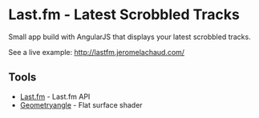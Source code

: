 Last.fm - Latest Scrobbled Tracks
====================

Small app build with AngularJS that displays your latest scrobbled tracks.

See a live example: http://lastfm.jeromelachaud.com/


Tools
-----------
* [Last.fm] - Last.fm API
* [Geometryangle] - Flat surface shader

[Last.fm]:http://www.lastfm.fr/api
[Geometryangle]:https://github.com/TritonCode/Geometryangle

